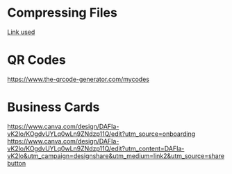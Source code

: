 # Compressing Files
[Link used](https://www.compress2go.com/compress-to-jpg)

# QR Codes
https://www.the-qrcode-generator.com/mycodes

# Business Cards
https://www.canva.com/design/DAFIa-vK2lo/KOgdvUYLq0wLn9ZNdzp11Q/edit?utm_source=onboarding
https://www.canva.com/design/DAFIa-vK2lo/KOgdvUYLq0wLn9ZNdzp11Q/edit?utm_content=DAFIa-vK2lo&utm_campaign=designshare&utm_medium=link2&utm_source=sharebutton